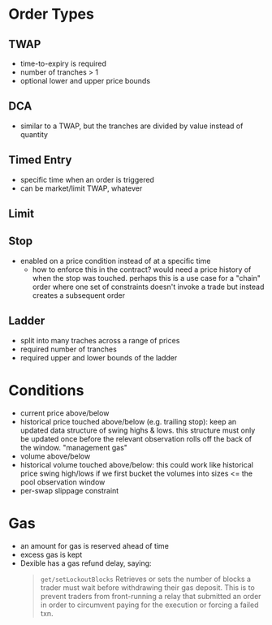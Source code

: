 # Order Types
## TWAP
* time-to-expiry is required
* number of tranches > 1
* optional lower and upper price bounds

## DCA
* similar to a TWAP, but the tranches are divided by value instead of quantity

## Timed Entry
* specific time when an order is triggered
* can be market/limit TWAP, whatever

## Limit

## Stop
* enabled on a price condition instead of at a specific time
    * how to enforce this in the contract? would need a price history of when the stop was touched.  perhaps this is a use case for a "chain" order where one set of constraints doesn't invoke a trade but instead creates a subsequent order 

## Ladder
* split into many traches across a range of prices
* required number of tranches
* required upper and lower bounds of the ladder


# Conditions

* current price above/below
* historical price touched above/below (e.g. trailing stop): keep an updated data structure of swing highs & lows.  this structure must only be updated once before the relevant observation rolls off the back of the window.  "management gas"
* volume above/below
* historical volume touched above/below: this could work like historical price swing high/lows if we first bucket the volumes into sizes <= the pool observation window
* per-swap slippage constraint


# Gas

* an amount for gas is reserved ahead of time
* excess gas is kept
* Dexible has a gas refund delay, saying:
  > `get/setLockoutBlocks` Retrieves or sets the number of blocks a trader must wait before withdrawing their gas deposit. This is to prevent traders from front-running a relay that submitted an order in order to circumvent paying for the execution or forcing a failed txn.

